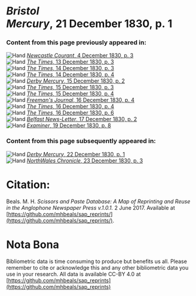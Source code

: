 # *Bristol Mercury*, 21 December 1830, p. 1  
  
### Content from this page previously appeared in:  
![Hand](http://scissorsandpaste.net/wp-content/uploads/2017/06/smallhandpointer.png) [*Newcastle Courant*, 4 December 1830, p. 3](https://mhbeals.github.io/sap_html/Newcastle-Courant/Newcastle-Courant-4-December-1830-p-3)  
![Hand](http://scissorsandpaste.net/wp-content/uploads/2017/06/smallhandpointer.png) [*The Times*, 13 December 1830, p. 3](https://mhbeals.github.io/sap_html/The-Times/The-Times-13-December-1830-p-3)  
![Hand](http://scissorsandpaste.net/wp-content/uploads/2017/06/smallhandpointer.png) [*The Times*, 14 December 1830, p. 3](https://mhbeals.github.io/sap_html/The-Times/The-Times-14-December-1830-p-3)  
![Hand](http://scissorsandpaste.net/wp-content/uploads/2017/06/smallhandpointer.png) [*The Times*, 14 December 1830, p. 4](https://mhbeals.github.io/sap_html/The-Times/The-Times-14-December-1830-p-4)  
![Hand](http://scissorsandpaste.net/wp-content/uploads/2017/06/smallhandpointer.png) [*Derby Mercury*, 15 December 1830, p. 2](https://mhbeals.github.io/sap_html/Derby-Mercury/Derby-Mercury-15-December-1830-p-2)  
![Hand](http://scissorsandpaste.net/wp-content/uploads/2017/06/smallhandpointer.png) [*The Times*, 15 December 1830, p. 3](https://mhbeals.github.io/sap_html/The-Times/The-Times-15-December-1830-p-3)  
![Hand](http://scissorsandpaste.net/wp-content/uploads/2017/06/smallhandpointer.png) [*The Times*, 15 December 1830, p. 4](https://mhbeals.github.io/sap_html/The-Times/The-Times-15-December-1830-p-4)  
![Hand](http://scissorsandpaste.net/wp-content/uploads/2017/06/smallhandpointer.png) [*Freeman's Journal*, 16 December 1830, p. 4](https://mhbeals.github.io/sap_html/Freeman's-Journal/Freeman's-Journal-16-December-1830-p-4)  
![Hand](http://scissorsandpaste.net/wp-content/uploads/2017/06/smallhandpointer.png) [*The Times*, 16 December 1830, p. 4](https://mhbeals.github.io/sap_html/The-Times/The-Times-16-December-1830-p-4)  
![Hand](http://scissorsandpaste.net/wp-content/uploads/2017/06/smallhandpointer.png) [*The Times*, 16 December 1830, p. 6](https://mhbeals.github.io/sap_html/The-Times/The-Times-16-December-1830-p-6)  
![Hand](http://scissorsandpaste.net/wp-content/uploads/2017/06/smallhandpointer.png) [*Belfast News-Letter*, 17 December 1830, p. 2](https://mhbeals.github.io/sap_html/Belfast-News-Letter/Belfast-News-Letter-17-December-1830-p-2)  
![Hand](http://scissorsandpaste.net/wp-content/uploads/2017/06/smallhandpointer.png) [*Examiner*, 19 December 1830, p. 8](https://mhbeals.github.io/sap_html/Examiner/Examiner-19-December-1830-p-8)  
  
### Content from this page subsequently appeared in:  
![Hand](http://scissorsandpaste.net/wp-content/uploads/2017/06/smallhandpointer.png) [*Derby Mercury*, 22 December 1830, p. 1](https://mhbeals.github.io/sap_html/Derby-Mercury/Derby-Mercury-22-December-1830-p-1)  
![Hand](http://scissorsandpaste.net/wp-content/uploads/2017/06/smallhandpointer.png) [*NorthWales Chronicle*, 23 December 1830, p. 3](https://mhbeals.github.io/sap_html/NorthWales-Chronicle/NorthWales-Chronicle-23-December-1830-p-3)  


# Citation: 

Beals. M. H. *Scissors and Paste Database: A Map of Reprinting and Reuse in the Anglophone Newspaper Press v.1.0.1.* 2 June 2017. Available at [https://github.com/mhbeals/sap_reprints/](https://github.com/mhbeals/sap_reprints/). 

# Nota Bona

Bibliometric data is time consuming to produce but benefits us all. Please remember to cite or acknowledge this and any other bibliometric data you use in your research. All data is available CC-BY 4.0 at [https://github.com/mhbeals/sap_reprints](https://github.com/mhbeals/sap_reprints)